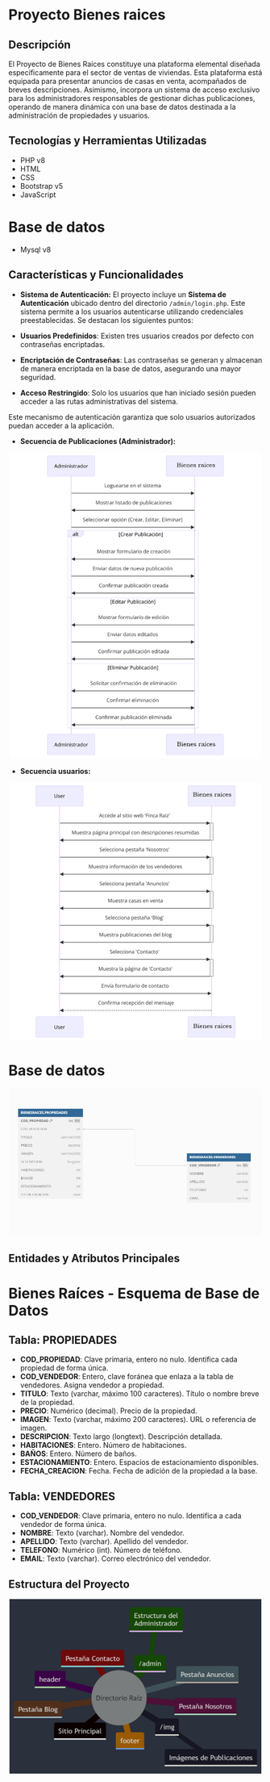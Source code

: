 # Proyecto Bienes raices

## Descripción
El Proyecto de Bienes Raíces constituye una plataforma elemental diseñada específicamente para el sector de ventas de viviendas. Esta plataforma está equipada para presentar anuncios de casas en venta, acompañados de breves descripciones. Asimismo, incorpora un sistema de acceso exclusivo para los administradores responsables de gestionar dichas publicaciones, operando de manera dinámica con una base de datos destinada a la administración de propiedades y usuarios.

## Tecnologías y Herramientas Utilizadas
- PHP v8
- HTML
- CSS
- Bootstrap v5
- JavaScript

# Base de datos
- Mysql v8

## Características y Funcionalidades
- **Sistema de Autenticación:**
El proyecto incluye un **Sistema de Autenticación** ubicado dentro del directorio `/admin/login.php`. Este sistema permite a los usuarios autenticarse utilizando credenciales preestablecidas. Se destacan los siguientes puntos:

- **Usuarios Predefinidos**: Existen tres usuarios creados por defecto con contraseñas encriptadas.
- **Encriptación de Contraseñas**: Las contraseñas se generan y almacenan de manera encriptada en la base de datos, asegurando una mayor seguridad.
- **Acceso Restringido**: Solo los usuarios que han iniciado sesión pueden acceder a las rutas administrativas del sistema.

Este mecanismo de autenticación garantiza que solo usuarios autorizados puedan acceder a la aplicación.

- **Secuencia de Publicaciones (Administrador):**
<p align="center">
 <img src="/img_readme/diagrama-de-secuencia-administrador.png" width="500">
</p>

 - **Secuencia usuarios:**

<p align="center">
  <img src="/img_readme/diagrama-secuencia-usuarios.png" width="500">
<p>

# Base de datos

<p align="center">
 <img src="/img_readme/diagrama-entidad-relacion.png" width="500">
<p>

## Entidades y Atributos Principales
# Bienes Raíces - Esquema de Base de Datos

## Tabla: PROPIEDADES

- **COD_PROPIEDAD**: Clave primaria, entero no nulo. Identifica cada propiedad de forma única.
- **COD_VENDEDOR**: Entero, clave foránea que enlaza a la tabla de vendedores. Asigna vendedor a propiedad.
- **TITULO**: Texto (varchar, máximo 100 caracteres). Título o nombre breve de la propiedad.
- **PRECIO**: Numérico (decimal). Precio de la propiedad.
- **IMAGEN**: Texto (varchar, máximo 200 caracteres). URL o referencia de imagen.
- **DESCRIPCION**: Texto largo (longtext). Descripción detallada.
- **HABITACIONES**: Entero. Número de habitaciones.
- **BAÑOS**: Entero. Número de baños.
- **ESTACIONAMIENTO**: Entero. Espacios de estacionamiento disponibles.
- **FECHA_CREACION**: Fecha. Fecha de adición de la propiedad a la base.

## Tabla: VENDEDORES

- **COD_VENDEDOR**: Clave primaria, entero no nulo. Identifica a cada vendedor de forma única.
- **NOMBRE**: Texto (varchar). Nombre del vendedor.
- **APELLIDO**: Texto (varchar). Apellido del vendedor.
- **TELEFONO**: Numérico (int). Número de teléfono.
- **EMAIL**: Texto (varchar). Correo electrónico del vendedor.


## Estructura del Proyecto

<p align="center">
 <img src="/img_readme/estructura-proyecto.png" width="500">
 <p>